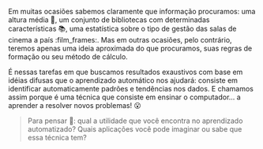 Em muitas ocasiões sabemos claramente que informação procuramos: uma altura média :deciduous_tree:, um conjunto de bibliotecas com determinadas características :books:, uma estatística sobre o tipo de gestão das salas de cinema a país :film_frames:. Mas em outras ocasiões, pelo contrário, teremos apenas uma ideia aproximada do que procuramos, suas regras de formação ou seu método de cálculo.  

É nessas tarefas em que buscamos resultados exaustivos com base em idéias difusas que o aprendizado automático  nos ajudará: consiste em identificar automaticamente padrões e tendências nos dados. E chamamos assim porque é uma técnica que consiste em ensinar o computador... a aprender a resolver novos problemas! :open_mouth:

> Para pensar 🤔: qual a utilidade que você encontra no aprendizado automatizado? Quais aplicações você pode imaginar ou sabe que essa técnica tem?
